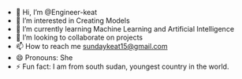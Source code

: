 - 👋 Hi, I’m @Engineer-keat
- 👀 I’m interested in Creating Models
- 🌱 I’m currently learning Machine Learning and Artificial Intelligence
- 💞️ I’m looking to collaborate on projects
- 📫 How to reach me sundaykeat15@gmail.com
- 😄 Pronouns: She
- ⚡ Fun fact: I am from south sudan, youngest country in the world.

<!---
Engineer-keat/Engineer-keat is a ✨ special ✨ repository because its `README.md` (this file) appears on your GitHub profile.
You can click the Preview link to take a look at your changes.
--->
